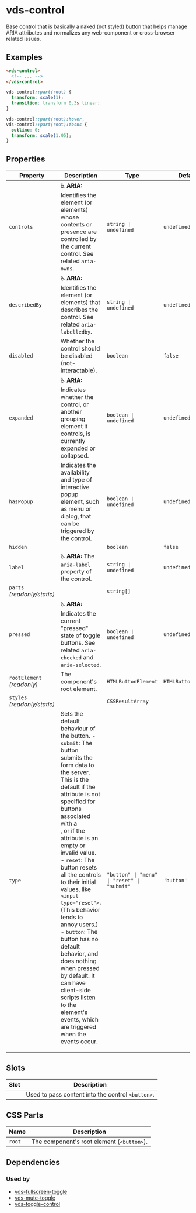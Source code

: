 # vds-control

Base control that is basically a naked (not styled) button that helps manage ARIA
attributes and normalizes any web-component or cross-browser related issues.

<!-- [@wcom/cli] AUTO GENERATED BELOW -->

## Examples

```html
<vds-control>
  <!-- ... -->
</vds-control>
```

```css
vds-control::part(root) {
  transform: scale(1);
  transition: transform 0.3s linear;
}

vds-control::part(root):hover,
vds-control::part(root):focus {
  outline: 0;
  transform: scale(1.05);
}
```

## Properties

| Property                     | Description                                                                                                                                                                                                                                                                                                                                                                                                                                                                                                                                                                                        | Type                                     | Default             |
| ---------------------------- | -------------------------------------------------------------------------------------------------------------------------------------------------------------------------------------------------------------------------------------------------------------------------------------------------------------------------------------------------------------------------------------------------------------------------------------------------------------------------------------------------------------------------------------------------------------------------------------------------- | ---------------------------------------- | ------------------- |
| `controls`                   | ♿ **ARIA:** Identifies the element (or elements) whose contents or presence are controlled by the current control. See related `aria-owns`.                                                                                                                                                                                                                                                                                                                                                                                                                                                       | `string ∣ undefined`                     | `undefined`         |
| `describedBy`                | ♿ **ARIA:** Identifies the element (or elements) that describes the control. See related `aria-labelledby`.                                                                                                                                                                                                                                                                                                                                                                                                                                                                                       | `string ∣ undefined`                     | `undefined`         |
| `disabled`                   | Whether the control should be disabled (not-interactable).                                                                                                                                                                                                                                                                                                                                                                                                                                                                                                                                         | `boolean`                                | `false`             |
| `expanded`                   | ♿ **ARIA:** Indicates whether the control, or another grouping element it controls, is currently expanded or collapsed.                                                                                                                                                                                                                                                                                                                                                                                                                                                                           | `boolean ∣ undefined`                    | `undefined`         |
| `hasPopup`                   | Indicates the availability and type of interactive popup element, such as menu or dialog, that can be triggered by the control.                                                                                                                                                                                                                                                                                                                                                                                                                                                                    | `boolean ∣ undefined`                    | `undefined`         |
| `hidden`                     |                                                                                                                                                                                                                                                                                                                                                                                                                                                                                                                                                                                                    | `boolean`                                | `false`             |
| `label`                      | ♿ **ARIA:** The `aria-label` property of the control.                                                                                                                                                                                                                                                                                                                                                                                                                                                                                                                                             | `string ∣ undefined`                     | `undefined`         |
| `parts` _(readonly/static)_  |                                                                                                                                                                                                                                                                                                                                                                                                                                                                                                                                                                                                    | `string[]`                               |                     |
| `pressed`                    | ♿ **ARIA:** Indicates the current "pressed" state of toggle buttons. See related `aria-checked` and `aria-selected`.                                                                                                                                                                                                                                                                                                                                                                                                                                                                              | `boolean ∣ undefined`                    | `undefined`         |
| `rootElement` _(readonly)_   | The component's root element.                                                                                                                                                                                                                                                                                                                                                                                                                                                                                                                                                                      | `HTMLButtonElement`                      | `HTMLButtonElement` |
| `styles` _(readonly/static)_ |                                                                                                                                                                                                                                                                                                                                                                                                                                                                                                                                                                                                    | `CSSResultArray`                         |                     |
| `type`                       | Sets the default behaviour of the button. - `submit`: The button submits the form data to the server. This is the default if the attribute is not specified for buttons associated with a <form>, or if the attribute is an empty or invalid value. - `reset`: The button resets all the controls to their initial values, like `<input type="reset">`. (This behavior tends to annoy users.) - `button`: The button has no default behavior, and does nothing when pressed by default. It can have client-side scripts listen to the element's events, which are triggered when the events occur. | `"button" ∣ "menu" ∣ "reset" ∣ "submit"` | `'button'`          |

## Slots

| Slot | Description                                       |
| ---- | ------------------------------------------------- |
|      | Used to pass content into the control `<button>`. |

## CSS Parts

| Name   | Description                                |
| ------ | ------------------------------------------ |
| `root` | The component's root element (`<button>`). |

## Dependencies

### Used by

- [vds-fullscreen-toggle](../fullscreen-toggle)
- [vds-mute-toggle](../mute-toggle)
- [vds-toggle-control](../toggle-control)
